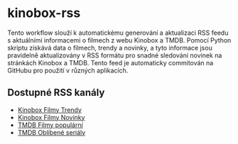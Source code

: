# kinobox-rss
Tento workflow slouží k automatickému generování a aktualizaci RSS feedu s aktuálními informacemi o filmech z webu Kinobox a TMDB. Pomocí Python skriptu získává data o filmech, trendy a novinky, a tyto informace jsou pravidelně aktualizovány v RSS formátu pro snadné sledování novinek na stránkách Kinobox a TMDB. Tento feed je automaticky commitován na GitHubu pro použití v různých aplikacích.

## Dostupné RSS kanály
-  [Kinobox Filmy Trendy](https://raw.githubusercontent.com/scarzxx/kinobox-rss/refs/heads/main/feed/kinobox_trendy_rss.xml)
-  [Kinobox Filmy Novinky](https://raw.githubusercontent.com/scarzxx/kinobox-rss/refs/heads/main/feed/kinobox_novinky_rss.xml)
-  [TMDB Filmy populární](https://raw.githubusercontent.com/scarzxx/kinobox-rss/refs/heads/main/feed/tmdb_popular_rss.xml)
-  [TMDB Oblíbené seriály](https://raw.githubusercontent.com/scarzxx/kinobox-rss/refs/heads/main/feed/tmdb_tv_rss.xml)
